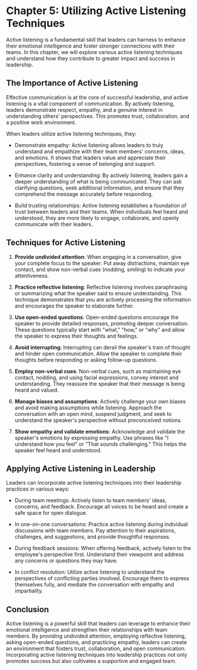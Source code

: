 Chapter 5: Utilizing Active Listening Techniques
================================================

Active listening is a fundamental skill that leaders can harness to enhance their emotional intelligence and foster stronger connections with their teams. In this chapter, we will explore various active listening techniques and understand how they contribute to greater impact and success in leadership.

The Importance of Active Listening
----------------------------------

Effective communication is at the core of successful leadership, and active listening is a vital component of communication. By actively listening, leaders demonstrate respect, empathy, and a genuine interest in understanding others' perspectives. This promotes trust, collaboration, and a positive work environment.

When leaders utilize active listening techniques, they:

* Demonstrate empathy: Active listening allows leaders to truly understand and empathize with their team members' concerns, ideas, and emotions. It shows that leaders value and appreciate their perspectives, fostering a sense of belonging and support.

* Enhance clarity and understanding: By actively listening, leaders gain a deeper understanding of what is being communicated. They can ask clarifying questions, seek additional information, and ensure that they comprehend the message accurately before responding.

* Build trusting relationships: Active listening establishes a foundation of trust between leaders and their teams. When individuals feel heard and understood, they are more likely to engage, collaborate, and openly communicate with their leaders.

Techniques for Active Listening
-------------------------------

1. **Provide undivided attention**: When engaging in a conversation, give your complete focus to the speaker. Put away distractions, maintain eye contact, and show non-verbal cues (nodding, smiling) to indicate your attentiveness.

2. **Practice reflective listening**: Reflective listening involves paraphrasing or summarizing what the speaker said to ensure understanding. This technique demonstrates that you are actively processing the information and encourages the speaker to elaborate further.

3. **Use open-ended questions**: Open-ended questions encourage the speaker to provide detailed responses, promoting deeper conversation. These questions typically start with "what," "how," or "why" and allow the speaker to express their thoughts and feelings.

4. **Avoid interrupting**: Interrupting can derail the speaker's train of thought and hinder open communication. Allow the speaker to complete their thoughts before responding or asking follow-up questions.

5. **Employ non-verbal cues**: Non-verbal cues, such as maintaining eye contact, nodding, and using facial expressions, convey interest and understanding. They reassure the speaker that their message is being heard and valued.

6. **Manage biases and assumptions**: Actively challenge your own biases and avoid making assumptions while listening. Approach the conversation with an open mind, suspend judgment, and seek to understand the speaker's perspective without preconceived notions.

7. **Show empathy and validate emotions**: Acknowledge and validate the speaker's emotions by expressing empathy. Use phrases like "I understand how you feel" or "That sounds challenging." This helps the speaker feel heard and understood.

Applying Active Listening in Leadership
---------------------------------------

Leaders can incorporate active listening techniques into their leadership practices in various ways:

* During team meetings: Actively listen to team members' ideas, concerns, and feedback. Encourage all voices to be heard and create a safe space for open dialogue.

* In one-on-one conversations: Practice active listening during individual discussions with team members. Pay attention to their aspirations, challenges, and suggestions, and provide thoughtful responses.

* During feedback sessions: When offering feedback, actively listen to the employee's perspective first. Understand their viewpoint and address any concerns or questions they may have.

* In conflict resolution: Utilize active listening to understand the perspectives of conflicting parties involved. Encourage them to express themselves fully, and mediate the conversation with empathy and impartiality.

Conclusion
----------

Active listening is a powerful skill that leaders can leverage to enhance their emotional intelligence and strengthen their relationships with team members. By providing undivided attention, employing reflective listening, asking open-ended questions, and practicing empathy, leaders can create an environment that fosters trust, collaboration, and open communication. Incorporating active listening techniques into leadership practices not only promotes success but also cultivates a supportive and engaged team.
